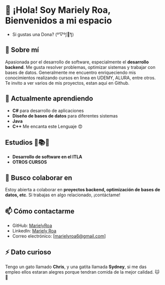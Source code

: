 # 👋 ¡Hola! Soy Mariely Roa, Bienvenidos a mi espacio
- Si gustas una Dona? (º▽ºʃ🍩ƪ)

## 👀 Sobre mí  
Apasionada por el desarrollo de software, especialmente el **desarrollo backend**. Me gusta resolver problemas, optimizar sistemas y trabajar con bases de datos. Generalmente me encuentro enriqueciendo mis conocimientos realizando cursos en linea en UDEMY, ALURA, entre otros. Te invito a ver varios de mis proyectos, estan aqui en Github.

## 🌱 Actualmente aprendiendo  
- **C#** para desarrollo de aplicaciones  
- **Diseño de bases de datos** para diferentes sistemas  
- **Java**
- **C++** Me encanta este Lenguaje 😍

## Estudios 📖📚📃
- **Desarrollo de software en el ITLA**
- **OTROS CURSOS**

## 🧠 Busco colaborar en  
Estoy abierta a colaborar en **proyectos backend, optimización de bases de datos, etc**. Si trabajas en algo relacionado, ¡contáctame!  

## 📫 Cómo contactarme  
- GitHub: [MarielyRoa](https://github.com/MarielyRoa)  
- LinkedIn: [Mariely Roa](https://www.linkedin.com/in/mariely-roa-3639b4345/)
- Correo electrónico: [marielyroa6@gmail.com]

## ⚡ Dato curioso  
Tengo un gato llamado **Chris**, y una gatita llamada **Sydney**, si me das empleo ellos estaran alegres porque tendran comida de la mejor calidad. 🐱💙  
